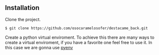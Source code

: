 ## Installation

Clone the project.

```sh
$ git clone https://github.com/osocaramelosofer/destacame_back.git
```

Create a python virtual enviroment.
To achieve this there are many ways to create a virtual enviroment, if you have a favorite one feel free to use it.
In this case we are gonna use [pyenv](https://docs.python.org/es/3/tutorial/venv.html)
